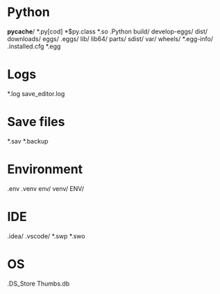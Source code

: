 # Python
__pycache__/
*.py[cod]
*$py.class
*.so
.Python
build/
develop-eggs/
dist/
downloads/
eggs/
.eggs/
lib/
lib64/
parts/
sdist/
var/
wheels/
*.egg-info/
.installed.cfg
*.egg

# Logs
*.log
save_editor.log

# Save files
*.sav
*.backup

# Environment
.env
.venv
env/
venv/
ENV/

# IDE
.idea/
.vscode/
*.swp
*.swo

# OS
.DS_Store
Thumbs.db